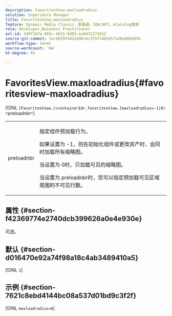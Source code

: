 ```yaml
---
description: FavoritesView.maxloadradius
solution: Experience Manager
title: FavoritesView.maxloadradius
feature: Dynamic Media Classic，查看器，SDK/API，eCatalog搜索
role: Developer,Business Practitioner
exl-id: 440f147e-865c-4615-8d83-ea6431271612
source-git-commit: 1ec8b59f442eb96c6c3f5f1405d57a38a86bd056
workflow-type: tm+mt
source-wordcount: '64'
ht-degree: 6%

---
```


# FavoritesView.maxloadradius{#favoritesview-maxloadradius}

[!DNL `[FavoritesView.|<containerId>_favoritesView.]maxloadradius=-1|0| *`preloadnbr`*`]

<table id="table_2B109D2F91E64B5382B31921C3780FA5"> 
 <tbody> 
  <tr> 
   <td colname="col1"> <p><span class="codeph"><span class="varname"> preloadnbr</span></span> </p> </td> 
   <td colname="col2"> <p> 指定组件预加载行为。 </p> <p>如果设置为<span class="codeph"> -1</span>，则在初始化组件或更改资产时，会同时加载所有缩略图。 </p> <p>当设置为<span class="codeph"> 0</span>时，只加载可见的缩略图。 </p> <p> 当设置为<span class="codeph"><span class="varname"> preloadnbr</span></span>时，您可以指定预加载可见区域周围的不可见行数。 </p> </td> 
  </tr> 
 </tbody> 
</table>

## 属性 {#section-f42369774e2740dcb399626a0e4e930e}

可选。

## 默认 {#section-d016470e92a74f98a18c4ab3489410a5}

[!DNL `1`]

## 示例 {#section-7621c8ebd4144bc08a537d01bd9c3f2f}

[!DNL `maxloadradius=0`]
